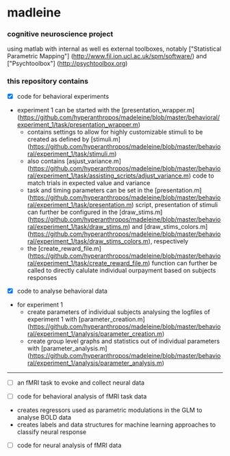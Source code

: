 # madleine

### cognitive neuroscience project

using matlab with internal as well es external toolboxes, notably ["Statistical Parametric Mapping"] (http://www.fil.ion.ucl.ac.uk/spm/software/) and ["Psychtoolbox"] (http://psychtoolbox.org)

### this repository contains

- [x] code for behavioral experiments

* experiment 1 can be started with the [presentation_wrapper.m] (https://github.com/hyperanthropos/madeleine/blob/master/behavioral/experiment_1/task/presentation_wrapper.m)
	* contains settings to allow for highly customizable stimuli to be created as defined by [stimuli.m] (https://github.com/hyperanthropos/madeleine/blob/master/behavioral/experiment_1/task/stimuli.m)
	* also contains [asjust_variance.m] (https://github.com/hyperanthropos/madeleine/blob/master/behavioral/experiment_1/task/assisting_scripts/adjust_variance.m) code to match trials in expected value and variance
	* task and timing parameters can be set in the [presentation.m] (https://github.com/hyperanthropos/madeleine/blob/master/behavioral/experiment_1/task/presentation.m) script, presentation of stimuli can further be configured in the [draw_stims.m] (https://github.com/hyperanthropos/madeleine/blob/master/behavioral/experiment_1/task/draw_stims.m) and [draw_stims_colors.m] (https://github.com/hyperanthropos/madeleine/blob/master/behavioral/experiment_1/task/draw_stims_colors.m), respectively
	* the [create_reward_file.m] (https://github.com/hyperanthropos/madeleine/blob/master/behavioral/experiment_1/task/create_reward_file.m) function can further be called to directly calulate individual ourpayment based on subjects responses

- [x] code to analyse behavioral data

* for experiment 1
    * create parameters of individual subjects analysing the logfiles of experiment 1 with [parameter_creation.m] (https://github.com/hyperanthropos/madeleine/blob/master/behavioral/experiment_1/analysis/parameter_creation.m)
    * create group level graphs and statistics out of individual parameters with [parameter_analysis.m] (https://github.com/hyperanthropos/madeleine/blob/master/behavioral/experiment_1/analysis/parameter_analysis.m)

---

- [ ] an fMRI task to evoke and collect neural data

- [ ] code for behavioral analysis of fMRI task data

* creates regressors used as parametric modulations in the GLM to analyse BOLD data
* creates labels and data structures for machine learning approaches to classify neural response
  
- [ ] code for neural analysis of fMRI data
